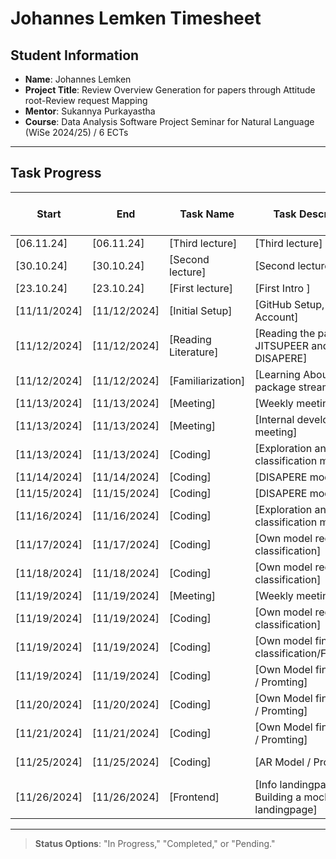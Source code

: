# Johannes Lemken Timesheet

## Student Information
- **Name**: Johannes Lemken
- **Project Title**: Review Overview Generation for papers through Attitude root-Review request Mapping 
- **Mentor**: Sukannya Purkayastha
- **Course**: Data Analysis Software Project Seminar for Natural Language (WiSe 2024/25) / 6 ECTs

---

## Task Progress

| Start      | End        | Task Name       | Task Description         | Time Spent (hours) | Status        |
|------------|------------|-----------------|--------------------------|--------------------|---------------|
| [06.11.24]    | [06.11.24]    | [Third lecture]       | [Third lecture]                                                           | [1.5]         | [Completed]   | 
| [30.10.24] | [30.10.24] | [Second lecture]            | [Second lecture]                                                          | [1.5]         | [Completed]   | 
| [23.10.24] | [23.10.24] | [First lecture]             | [First Intro ]                                                            | [1.5]         | [Completed]   | 
| [11/11/2024] | [11/12/2024] | [Initial Setup]   | [GitHub Setup, Matrix Account]  | [0,5]       | [Completed] |
| [11/12/2024] | [11/12/2024] | [Reading Literature]   | [Reading the papers JITSUPEER and DISAPERE]  | [2]       | [Completed]   |
| [11/12/2024] | [11/12/2024] | [Familiarization]   | [Learning About python package streamlit]  | [1]       | [Completed]     |
| [11/13/2024] | [11/13/2024] | [Meeting]            | [Weekly meeting]                           | [1]                | [Completed] |
| [11/13/2024] | [11/13/2024] | [Meeting]            | [Internal developer meeting]               | [0.5]              | [Completed] |
| [11/13/2024] | [11/13/2024] | [Coding]             | [Exploration and setup classification model]    | [2]                | [Completed] | 
| [11/14/2024] | [11/14/2024] | [Coding]             | [DISAPERE model]    | [4]                | [In Progess] |
| [11/15/2024] | [11/15/2024] | [Coding]             | [DISAPERE model]    | [4]                | [In Progess] |
| [11/16/2024] | [11/16/2024] | [Coding]             | [Exploration and setup classification model]    | [3]                | [Completed] |
| [11/17/2024] | [11/17/2024] | [Coding]             | [Own model request classification]    | [3]                | [In Progess] |
| [11/18/2024] | [11/18/2024] | [Coding]             | [Own model request classification]    | [3]                | [In Progress] |
| [11/19/2024] | [11/19/2024] | [Meeting]            | [Weekly meeting]                           | [1]                | [Completed] |
| [11/19/2024] | [11/19/2024] | [Coding]             | [Own model request classification]    | [1]                | [Completed] |
| [11/19/2024] | [11/19/2024] | [Coding]             | [Own model fine quest classification/Finetuning]    | [4]                | [In Progress] |
| [11/19/2024] | [11/19/2024] | [Coding]            | [Own Model fine request / Promting]                           | [3]                | [In Progress] |
| [11/20/2024] | [11/20/2024] | [Coding]            | [Own Model fine request / Promting]                           | [1]                | [In Progress] |
| [11/21/2024] | [11/21/2024] | [Coding]            | [Own Model fine request / Promting]                           | [3]                | [Completed] |
| [11/25/2024] | [11/25/2024] | [Coding]            | [AR Model / Promting]                           | [3]                | [In Progress] |
| [11/26/2024] | [11/26/2024] | [Frontend]            | [Info landingpape / Building a mockup for landingpage]                           | [2]                | [In Progress] |



---

> **Status Options**: "In Progress," "Completed," or "Pending."
